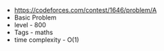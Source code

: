 * https://codeforces.com/contest/1646/problem/A
* Basic Problem
* level - 800
* Tags - maths
* time complexity - O(1)
